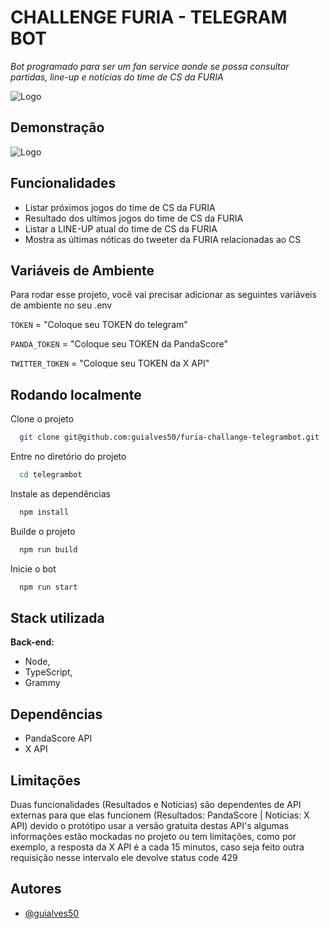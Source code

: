 
# CHALLENGE FURIA - TELEGRAM BOT

*Bot programado para ser um fan service aonde se possa consultar partidas, line-up e notícias do time de CS da FURIA*


![Logo](https://yt3.googleusercontent.com/_QDHD8FYiV_Xhk4pdtzme9OOtbg6LMCOcSz3-Sv0AVUbSccWbtQJlIbk2sIEiBbQsIgwn64onQ=s900-c-k-c0x00ffffff-no-rj)


## Demonstração

![Logo](https://cdn.discordapp.com/attachments/1059966298324467773/1368772824780640266/image.png?ex=68197087&is=68181f07&hm=b2be441df8d22da20650bab80d6f5800ed37a390ee8ba512fb388138c81811a6&)


## Funcionalidades

- Listar próximos jogos do time de CS da FURIA
- Resultado dos ultímos jogos do time de CS da FURIA
- Listar a LINE-UP atual do time de CS da FURIA
- Mostra as últimas nóticas do tweeter da FURIA relacionadas ao CS


## Variáveis de Ambiente

Para rodar esse projeto, você vai precisar adicionar as seguintes variáveis de ambiente no seu .env

`TOKEN` = "Coloque seu TOKEN do telegram"

`PANDA_TOKEN` = "Coloque seu TOKEN da PandaScore"

`TWITTER_TOKEN` = "Coloque seu TOKEN da X API"


## Rodando localmente

Clone o projeto

```bash
  git clone git@github.com:guialves50/furia-challange-telegrambot.git
```

Entre no diretório do projeto

```bash
  cd telegrambot
```

Instale as dependências

```bash
  npm install
```

Builde o projeto

```bash
  npm run build
```

Inicie o bot
```bash
  npm run start
```


## Stack utilizada

**Back-end:** 
- Node, 
- TypeScript, 
- Grammy


## Dependências
- PandaScore API
- X API
## Limitações

Duas funcionalidades (Resultados e Notícias) são dependentes de API externas para que elas funcionem (Resultados: PandaScore | Notícias: X API) devido o protótipo usar a versão gratuita destas API's algumas informações estão mockadas no projeto ou tem limitações, como por exemplo, a resposta da X API é a cada 15 minutos, caso seja feito outra requisição nesse intervalo ele devolve status code 429


## Autores

- [@guialves50](https://github.com/guialves50)
